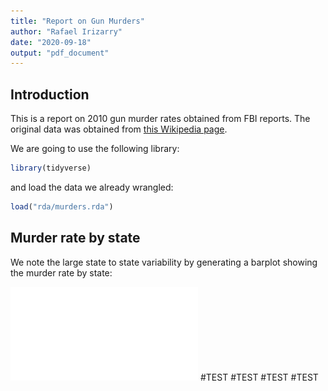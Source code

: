 ```yaml
---
title: "Report on Gun Murders"
author: "Rafael Irizarry"
date: "2020-09-18"
output: "pdf_document"
---
```




## Introduction

This is a report on 2010 gun murder rates obtained from FBI reports. The original data was obtained from [this Wikipedia page](https://en.wikipedia.org/wiki/Murder_in_the_United_States_by_state).

We are going to use the following library:


```r
library(tidyverse)
```
  
and load the data we already wrangled:


```r
load("rda/murders.rda")
```

## Murder rate by state 

We note the large state to state variability by generating a barplot showing the murder rate by state:

![](report_files/figure-latex/murder-rate-by-state-1.pdf)<!-- --> 
#TEST
#TEST
#TEST
#TEST
